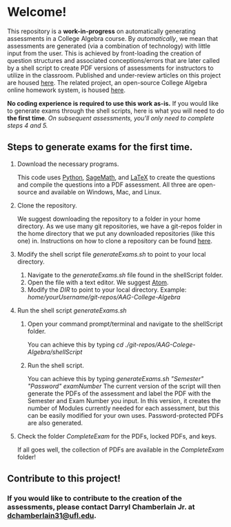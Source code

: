 Welcome!
========
This repository is a **work-in-progress** on automatically generating assessments in a College Algebra course. By *automatically*, we mean that assessments are generated (via a combination of technology) with little input from the user. This is achieved by front-loading the creation of question structures and associated conceptions/errors that are later called by a shell script to create PDF versions of assessments for instructors to utilize in the classroom. Published and under-review articles on this project are housed [here](Articles). The related project, an open-source College Algebra online homework system, is housed [here](https://github.com/Darryl-Chamberlain-Jr/mac1105summer2020).

**No coding experience is required to use this work as-is.** If you would like to generate exams through the shell scripts, here is what you will need to do **the first time**. *On subsequent assessments, you'll only need to complete steps 4 and 5.*

Steps to generate exams for the first time.
------
1. Download the necessary programs.

   This code uses [Python](https://www.python.org/downloads/), [SageMath](https://www.sagemath.org/download.html), and [LaTeX](https://www.latex-project.org/get/) to create the questions and compile the questions into a PDF assessment. All three are open-source and available on Windows, Mac, and Linux.

2. Clone the repository.

   We suggest downloading the repository to a folder in your home directory. As we use many git repositories, we have a git-repos folder in the home directory that we put any downloaded repositories (like this one) in. Instructions on how to clone a repository can be found [here](https://help.github.com/en/github/creating-cloning-and-archiving-repositories/cloning-a-repository).

3. Modify the shell script file *generateExams.sh* to point to your local directory.
    1. Navigate to the *generateExams.sh* file found in the shellScript folder.
    2. Open the file with a text editor. We suggest [Atom](https://atom.io/).
    3. Modify the *DIR* to point to your local directory. Example: *home/yourUsername/git-repos/AAG-College-Algebra*

4. Run the shell script *generateExams.sh*
    1. Open your command prompt/terminal and navigate to the shellScript folder.

       You can achieve this by typing *cd ./git-repos/AAG-Colege-Algebra/shellScript*

    2. Run the shell script.

       You can achieve this by typing *generateExams.sh "Semester" "Password" examNumber* The current version of the script will then generate the PDFs of the assessment and label the PDF with the Semester and Exam Number you input. In this version, it creates the number of Modules currently needed for each assessment, but this can be easily modified for your own uses. Password-protected PDFs are also generated.

5. Check the folder *CompleteExam* for the PDFs, locked PDFs, and keys.

   If all goes well, the collection of PDFs are available in the *CompleteExam* folder!

Contribute to this project!
------
### If you would like to contribute to the creation of the assessments, please contact Darryl Chamberlain Jr. at dchamberlain31@ufl.edu.

